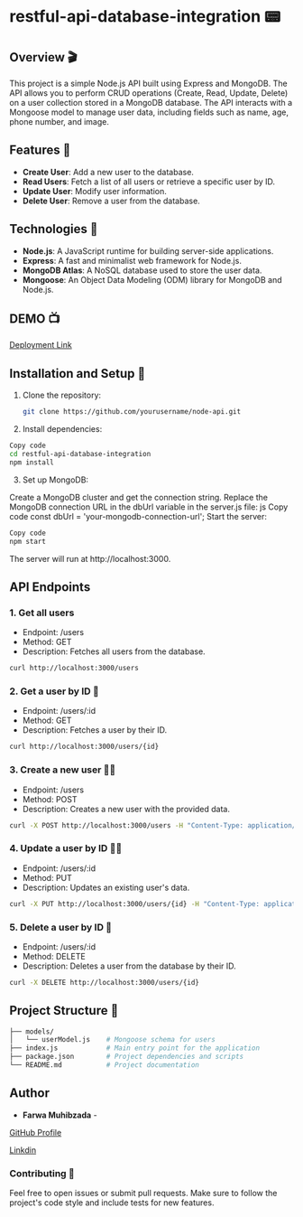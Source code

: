 # restful-api-database-integration 📟

## Overview 🎬

This project is a simple Node.js API built using Express and MongoDB. The API allows you to perform CRUD operations (Create, Read, Update, Delete) on a user collection stored in a MongoDB database. The API interacts with a Mongoose model to manage user data, including fields such as name, age, phone number, and image. 

## Features 🎯

- **Create User**: Add a new user to the database.
- **Read Users**: Fetch a list of all users or retrieve a specific user by ID.
- **Update User**: Modify user information.
- **Delete User**: Remove a user from the database.

## Technologies 📢

- **Node.js**: A JavaScript runtime for building server-side applications.
- **Express**: A fast and minimalist web framework for Node.js.
- **MongoDB Atlas**: A NoSQL database used to store the user data.
- **Mongoose**: An Object Data Modeling (ODM) library for MongoDB and Node.js.

## DEMO 📺
[Deployment Link](https://basic-nodejs-server-9nqsu5y09-farwamuhibzadas-projects.vercel.app/)

## Installation and Setup 🔌

1. Clone the repository:
   ```bash
   git clone https://github.com/yourusername/node-api.git
2. Install dependencies:

```bash
Copy code
cd restful-api-database-integration
npm install
```

3. Set up MongoDB:

Create a MongoDB cluster and get the connection string.
Replace the MongoDB connection URL in the dbUrl variable in the server.js file:
js
Copy code
const dbUrl = 'your-mongodb-connection-url';
Start the server:

```bash
Copy code
npm start
```
The server will run at http://localhost:3000.

## API Endpoints
### 1. Get all users
- Endpoint: /users
- Method: GET
- Description: Fetches all users from the database.

```bash
curl http://localhost:3000/users

```
### 2. Get a user by ID 👧
- Endpoint: /users/:id
- Method: GET
- Description: Fetches a user by their ID.

```bash
curl http://localhost:3000/users/{id}

```

### 3. Create a new user 👨‍🦰
- Endpoint: /users
- Method: POST
- Description: Creates a new user with the provided data.

```bash
curl -X POST http://localhost:3000/users -H "Content-Type: application/json" -d '{"name":"John Doe", "age":25, "phoneNo":123456789}'

```
### 4. Update a user by ID 🤦‍♂️
- Endpoint: /users/:id
- Method: PUT
- Description: Updates an existing user's data.

```bash
curl -X PUT http://localhost:3000/users/{id} -H "Content-Type: application/json" -d '{"name":"Jane Doe", "age":30}'

```
### 5. Delete a user by ID 🧨
- Endpoint: /users/:id
- Method: DELETE
- Description: Deletes a user from the database by their ID.

```bash
curl -X DELETE http://localhost:3000/users/{id}
```
## Project Structure 📝
```bash
├── models/
│   └── userModel.js    # Mongoose schema for users
├── index.js            # Main entry point for the application
├── package.json        # Project dependencies and scripts
└── README.md           # Project documentation
```

## Author

- **Farwa Muhibzada** - 

[GitHub Profile](https://github.com/FarwaMuhibZada)

[Linkdin](https://www.linkedin.com/in/farwamohibzada/)


### Contributing 🧑

Feel free to open issues or submit pull requests. Make sure to follow the project's code style and include tests for new features.
